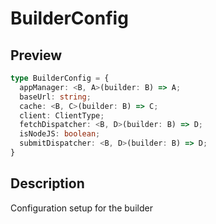 
      
# BuilderConfig

<div class="api-docs__section" data-reactroot="">

## Preview

</div><div class="api-docs__preview type" data-reactroot="">

```ts
type BuilderConfig = {
  appManager: <B, A>(builder: B) => A; 
  baseUrl: string; 
  cache: <B, C>(builder: B) => C; 
  client: ClientType; 
  fetchDispatcher: <B, D>(builder: B) => D; 
  isNodeJS: boolean; 
  submitDispatcher: <B, D>(builder: B) => D; 
}
```

</div><div class="api-docs__section" data-reactroot="">

## Description

</div><div class="api-docs__description" data-reactroot=""><span class="api-docs__do-not-parse">

Configuration setup for the builder

</span></div>